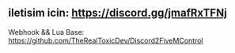 ## iletisim icin: https://discord.gg/jmafRxTFNj


Webhook && Lua Base: https://github.com/TheRealToxicDev/Discord2FiveMControl
